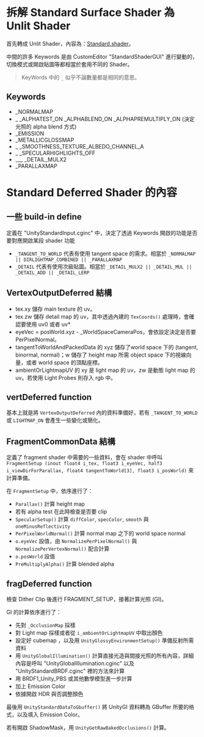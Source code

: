 # 拆解 Standard Surface Shader 為 Unlit Shader
首先轉成 Unlit Shader，內容為：[Standard.shader](Assets/Shaders/Standard.shader)。

中間的許多 Keywords 是由 CustomEditor "StandardShaderGUI" 進行變動的，切換模式或開啟貼圖等都相當於套用不同的 Shader。

> KeyWords 中的 `_` 似乎不論數量都是相同的意思。

## Keywords
* _NORMALMAP
* _ _ALPHATEST_ON _ALPHABLEND_ON _ALPHAPREMULTIPLY_ON (決定光照的 alpha blend 方式)
* _EMISSION
* _METALLICGLOSSMAP
* _ _SMOOTHNESS_TEXTURE_ALBEDO_CHANNEL_A
* _ _SPECULARHIGHLIGHTS_OFF
* ___ _DETAIL_MULX2
* _PARALLAXMAP

# Standard Deferred Shader 的內容

## 一些 build-in define
定義在 "UnityStandardInput.cginc" 中，決定了透過 Keywords 開啟的功能是否要對應開啟某段 shader 功能
* `_TANGENT_TO_WORLD` 代表有使用 tangent space 的需求。相當於 `_NORMALMAP || DIRLIGHTMAP_COMBINED || _PARALLAXMAP`
* `_DETAIL` 代表有使用次級貼圖。相當於 `_DETAIL_MULX2 || _DETAIL_MUL || _DETAIL_ADD || _DETAIL_LERP`

## VertexOutputDeferred 結構
* tex.xy 儲存 main texture 的 uv。
* tex.zw 儲存 detail map 的 uv，其中透過內建的 `TexCoords()` 處理時，會確認要使用 uv0 或者 uv*
* eyeVec = posWorld.xyz - _WorldSpaceCameraPos，會依設定決定是否要 PerPixelNormal。
* tangentToWorldAndPackedData 的 xyz 儲存了world space 下的 (tangent, binormal, normal)；w 儲存了 height map 所需 object space 下的視線向量，或者 world space 的頂點座標。
* ambientOrLightmapUV 的 xy 是 light map 的 uv，zw 是動態 light map 的 uv。若使用 Light Probes 則存入 rgb 中。

## vertDeferred function
基本上就是將 `VertexOutputDeferred` 內的資料準備好，若有 `_TANGENT_TO_WORLD` 或 `LIGHTMAP_ON` 會產生一些變化或簡化。

## FragmentCommonData 結構
定義了 fragment shader 中需要的一些資料，會在 shader 中呼叫 `FragmentSetup (inout float4 i_tex, float3 i_eyeVec, half3 i_viewDirForParallax, float4 tangentToWorld[3], float3 i_posWorld)` 來計算準備。

在 `FragmentSetup` 中，依序進行了：
* `Parallax()` 計算 height map
* 若有 alpha test 在此時檢查是否要 clip
* `SpecularSetup()` 計算 `diffColor`, `specColor`, `smooth` 與 `oneMinusReflectivity`
* `PerPixelWorldNormal()` 計算 normal map 之下的 world space normal
* `o.eyeVec` 設值，由 `NormalizePerPixelNormal()` 與 `NormalizePerVertexNormal()` 配合計算
* `o.posWorld` 設值
* `PreMultiplyAlpha()` 計算 blended alpha

## fragDeferred function
檢查 Dither Clip 後進行 FRAGMENT_SETUP，接著計算光照 (GI)。

GI 的計算依序進行了：
* 先對 `_OcclusionMap` 採樣
* 對 Light map 採樣或者從 `i_ambientOrLightmapUV` 中取出顏色
* 設定好 cubemap ，以及用 `UnityGlossyEnvironmentSetup()` 準備反射所需資料
* 用 `UnityGlobalIllumination()` 計算直接光造與間接光照的所有內容，詳細內容是呼叫 "UnityGlobalIllumination.cginc" 以及 "UnityStandardBRDF.cginc" 裡的方法來計算
* 用 BRDF1_Unity_PBS 或其他數學模型進一步計算
* 加上 Emission Color
* 依據開啟 HDR 與否調整顏色

最後用 `UnityStandardDataToGbuffer()` 將 UnityGI 資料轉為 GBuffer 所要的格式，以及填入 Emission Color。

若有開啟 ShadowMask，用 `UnityGetRawBakedOcclusions()` 計算。

